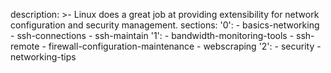 description: >-
  Linux does a great job at providing extensibility for network configuration
  and security management.
sections:
  '0':
    - basics-networking
    - ssh-connections
    - ssh-maintain
  '1':
    - bandwidth-monitoring-tools
    - ssh-remote
    - firewall-configuration-maintenance
    - webscraping
  '2':
    - security
    - networking-tips
